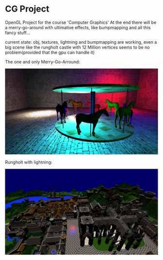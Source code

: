 # CG Project
OpenGL Project for the course 'Computer Graphics'
At the end there will be a merry-go-around with ultimative effects, like bumpmapping and all this fancy stuff...

current state: obj, textures, lightning and bumpmapping are working, even a big scene like the rungholt castle with 12 Million vertices seems to be no problem(provided that the gpu can handle it)

The one and only Merry-Go-Arround:

![MerryGoAround](https://raw.githubusercontent.com/Philipp-M/CG-Project/master/images/merryBumpmapping.jpg)

Rungholt with lightning:

![Rungholt](https://raw.githubusercontent.com/Philipp-M/CG-Project/master/images/rungholt.jpg)

